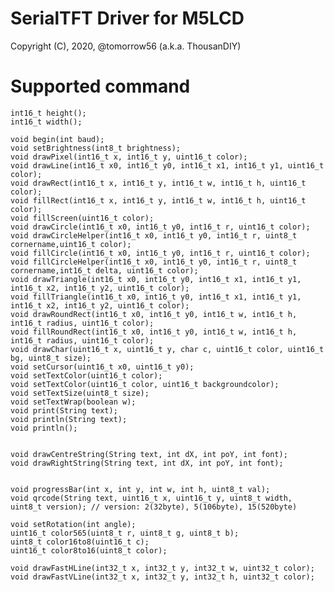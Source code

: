# SerialTFT Driver for M5LCD
 Copyright (C), 2020, @tomorrow56 (a.k.a. ThousanDIY)

# Supported command
    int16_t height();
    int16_t width();

    void begin(int baud);
    void setBrightness(int8_t brightness);
    void drawPixel(int16_t x, int16_t y, uint16_t color);
    void drawLine(int16_t x0, int16_t y0, int16_t x1, int16_t y1, uint16_t color);
    void drawRect(int16_t x, int16_t y, int16_t w, int16_t h, uint16_t color);
    void fillRect(int16_t x, int16_t y, int16_t w, int16_t h, uint16_t color);
    void fillScreen(uint16_t color);
    void drawCircle(int16_t x0, int16_t y0, int16_t r, uint16_t color);
    void drawCircleHelper(int16_t x0, int16_t y0, int16_t r, uint8_t cornername,uint16_t color);
    void fillCircle(int16_t x0, int16_t y0, int16_t r, uint16_t color);
    void fillCircleHelper(int16_t x0, int16_t y0, int16_t r, uint8_t cornername,int16_t delta, uint16_t color);
    void drawTriangle(int16_t x0, int16_t y0, int16_t x1, int16_t y1, int16_t x2, int16_t y2, uint16_t color);
    void fillTriangle(int16_t x0, int16_t y0, int16_t x1, int16_t y1, int16_t x2, int16_t y2, uint16_t color);
    void drawRoundRect(int16_t x0, int16_t y0, int16_t w, int16_t h, int16_t radius, uint16_t color);
    void fillRoundRect(int16_t x0, int16_t y0, int16_t w, int16_t h, int16_t radius, uint16_t color);
    void drawChar(uint16_t x, uint16_t y, char c, uint16_t color, uint16_t bg, uint8_t size);
    void setCursor(uint16_t x0, uint16_t y0);
    void setTextColor(uint16_t color);
    void setTextColor(uint16_t color, uint16_t backgroundcolor);
    void setTextSize(uint8_t size);
    void setTextWrap(boolean w);
    void print(String text);
    void println(String text);
    void println();


    void drawCentreString(String text, int dX, int poY, int font);
    void drawRightString(String text, int dX, int poY, int font);


    void progressBar(int x, int y, int w, int h, uint8_t val);
    void qrcode(String text, uint16_t x, uint16_t y, uint8_t width, uint8_t version); // version: 2(32byte), 5(106byte), 15(520byte)

    void setRotation(int angle);
    uint16_t color565(uint8_t r, uint8_t g, uint8_t b);
    uint8_t color16to8(uint16_t c);
    uint16_t color8to16(uint8_t color);

    void drawFastHLine(int32_t x, int32_t y, int32_t w, uint32_t color);
    void drawFastVLine(int32_t x, int32_t y, int32_t h, uint32_t color);

